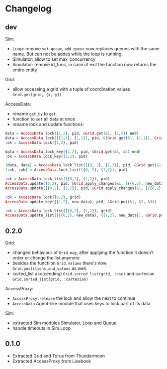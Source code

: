 # Changelog

## dev

Sim:

- Loop: remove `set_queue`, `add_queue` now replaces queues with the same name. But can not be addes while the loop is running.
- Simulator: allow to set max_concurrency
- Simulator: remove id_func, in case of exit the function now returns the entire entity

Grid:

- allow accessing a grid with a tuple of coordination values `Grid.get(grid, {x, y})`

AccessData:

- rename `get_by` to `get`
- function to `set` all data at once
- rename lock and update functions:
  
```elixir
data = AccessData.lock({1,2}, pid, &Grid.get(&1, {1,2}) end)
data = AccessData.lock([{1,1}, {1,2}], pid, &[Grid.get(&1, {1,1}), Grid.get(&1, {1,2})])
:ok = AccessData.lock({1,2}, pid)

data = AccessData.lock_key({1,2}, pid, &Grid.get(&1, &2) end)
:ok = AccessData.lock_key({1,2}, pid)

[data, data] = AccessData.lock_list([{0, 2}, {1,2}], pid, &Grid.get(&1, &2))
[:ok, :ok] = AccessData.lock_list([{0, 2}, {1,2}], pid)

:ok = AccessData.lock_list([{0,2}, {1,2}], pid)
AccessData.update({0,2}, pid, &Grid.apply_changes(&1, [{{0,2}, new_data}]))
AccessData.update([{0,2}, {1,2}], pid, &Grid.apply_changes(&1, [{{0,2}, new_data}, {{1,2}, new_data}]))

:ok = AccessData.lock({0,2}, grid)
AccessData.update_key({{1,2}, new_data}, pid, &Grid.put(&1, &2, &3))

:ok = AccessData.lock_list([{0,2}, {1,2}], grid)
AccessData.update_list([{{0,2}, new_data}, {{1,2}, new_data}], &Grid.put(&1, &2, &3))
```


## 0.2.0

Grid:

- changed behaviour of `Grid.map`, after applying the function it doesn't order or change the list anymore
- besides the functiion `Grid.values` there's now `Grid.postitions_and_values` as well.
- sorted_list asc(cending) `Grid.sorted_list(grid, :asc)` and cartesian `Grid.sorted_list(grid, :cartesian)`

AccessProxy:

- `AccessProxy.release` the lock and allow the next to continue
- `AccessData` Agent-like module that uses keys to lock part of its data

Sim:

- extracted Sim modules Simulator, Loop and Queue
- handle timeouts in Sim.Loop

## 0.1.0

- Extracted Grid and Torus from Thundermoon
- Extracted AccessProxy from Livebook
